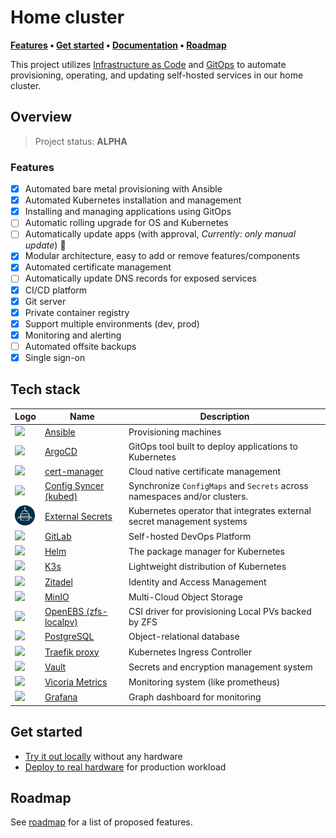 # Home cluster

**[Features](#features) • [Get started](#get-started) • [Documentation](./docs/) • [Roadmap](./docs/references/roadmap.md)**

This project utilizes [Infrastructure as Code](https://en.wikipedia.org/wiki/Infrastructure_as_code) and
[GitOps](https://www.weave.works/technologies/gitops/) to automate provisioning, operating, and updating self-hosted
services in our home cluster.

## Overview

> Project status: **ALPHA**

### Features

- [x] Automated bare metal provisioning with Ansible
- [x] Automated Kubernetes installation and management
- [x] Installing and managing applications using GitOps
- [ ] Automatic rolling upgrade for OS and Kubernetes
- [ ] Automatically update apps (with approval, _Currently: only manual update_) 🚧
- [x] Modular architecture, easy to add or remove features/components
- [x] Automated certificate management
- [ ] Automatically update DNS records for exposed services
- [x] CI/CD platform
- [x] Git server
- [x] Private container registry
- [x] Support multiple environments (dev, prod)
- [x] Monitoring and alerting
- [ ] Automated offsite backups
- [x] Single sign-on

## Tech stack

<!-- markdownlint-disable MD033 -->

| Logo                                                                                                                      | Name                                                 | Description                                                               |
| ------------------------------------------------------------------------------------------------------------------------- | ---------------------------------------------------- | ------------------------------------------------------------------------- |
| <img width="32" src="https://simpleicons.org/icons/ansible.svg">                                                          | [Ansible](https://www.ansible.com/)                  | Provisioning machines                                                     |
| <img width="32" src="https://cncf-branding.netlify.app/img/projects/argo/icon/color/argo-icon-color.svg">                 | [ArgoCD](https://argoproj.github.io/cd)              | GitOps tool built to deploy applications to Kubernetes                    |
| <img width="32" src="https://github.com/jetstack/cert-manager/raw/master/logo/logo.png">                                  | [cert-manager](https://cert-manager.io)              | Cloud native certificate management                                       |
| <img width="32" src="https://config-syncer.com/assets/images/products/configsyncer/icons/favicon-32x32.png">              | [Config Syncer (kubed)](https://config-syncer.com/)  | Synchronize `ConfigMaps` and `Secrets` across namespaces and/or clusters. |
| <img width="32" src="https://raw.githubusercontent.com/external-secrets/external-secrets/main/assets/eso-round-logo.svg"> | [External Secrets](https://external-secrets.io/main) | Kubernetes operator that integrates external secret management systems    |
| <img width="32" src="https://about.gitlab.com/nuxt-images/ico/favicon-32x32.png">                                         | [GitLab](https://gitlab.com/)                        | Self-hosted DevOps Platform                                               |
| <img width="32" src="https://cncf-branding.netlify.app/img/projects/helm/icon/color/helm-icon-color.svg">                 | [Helm](https://helm.sh)                              | The package manager for Kubernetes                                        |
| <img width="32" src="https://cncf-branding.netlify.app/img/projects/k3s/icon/color/k3s-icon-color.svg">                   | [K3s](https://k3s.io)                                | Lightweight distribution of Kubernetes                                    |
| <img height="32" src="https://zitadel.com/zitadel-logo-dark.svg">                                                         | [Zitadel](https://zitadel.com/)                      | Identity and Access Management                                            |
| <img width="32" src="https://min.io/resources/img/logo/MINIO_Bird.png">                                                   | [MinIO](https://min.io/)                             | Multi-Cloud Object Storage                                                |
| <img width="32" src="https://cncf-branding.netlify.app/img/projects/openebs/icon/color/openebs-icon-color.svg">           | [OpenEBS (zfs-localpv)](https://openebs.io/)         | CSI driver for provisioning Local PVs backed by ZFS                       |
| <img width="32" src="https://www.postgresql.org/media/img/about/press/elephant.png">                                      | [PostgreSQL](https://www.postgresql.org/)            | Object-relational database                                                |
| <img width="32" src="https://doc.traefik.io/traefik/assets/img/traefikproxy-vertical-logo-color.svg">                     | [Traefik proxy](https://doc.traefik.io/traefik/)     | Kubernetes Ingress Controller                                             |
| <img width="32" src="https://simpleicons.org/icons/vault.svg">                                                            | [Vault](https://www.vaultproject.io)                 | Secrets and encryption management system                                  |
| <img width="32" src="https://victoriametrics.com/icons/favicon-32x32.png">                                                | [Vicoria Metrics](https://victoriametrics.com/)      | Monitoring system (like prometheus)                                       |
| <img width="32" src="https://grafana.com/static/assets/img/fav32.png">                                                    | [Grafana](https://grafana.com/)                      | Graph dashboard for monitoring                                            |

<!-- markdownlint-restore -->

## Get started

- [Try it out locally](./docs/development-sandbox.md) without any hardware
- [Deploy to real hardware](./docs/production/) for production workload

## Roadmap

See [roadmap](./docs/references/roadmap.md) for a list of proposed features.
